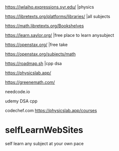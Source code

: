 https://jwlaiho.expressions.syr.edu/  |physics

https://libretexts.org/platforms/libraries/  |all subjects

https://math.libretexts.org/Bookshelves  

https://learn.saylor.org/ |free place to learn anysubject

https://openstax.org/  |free take

https://openstax.org/subjects/math

https://roadmap.sh |cpp dsa

https://physicslab.app/

https://greenemath.com/

needcode.io

udemy DSA cpp

codechef.com
https://physicslab.app/courses
# selfLearnWebSites
self learn any subject at your own pace
